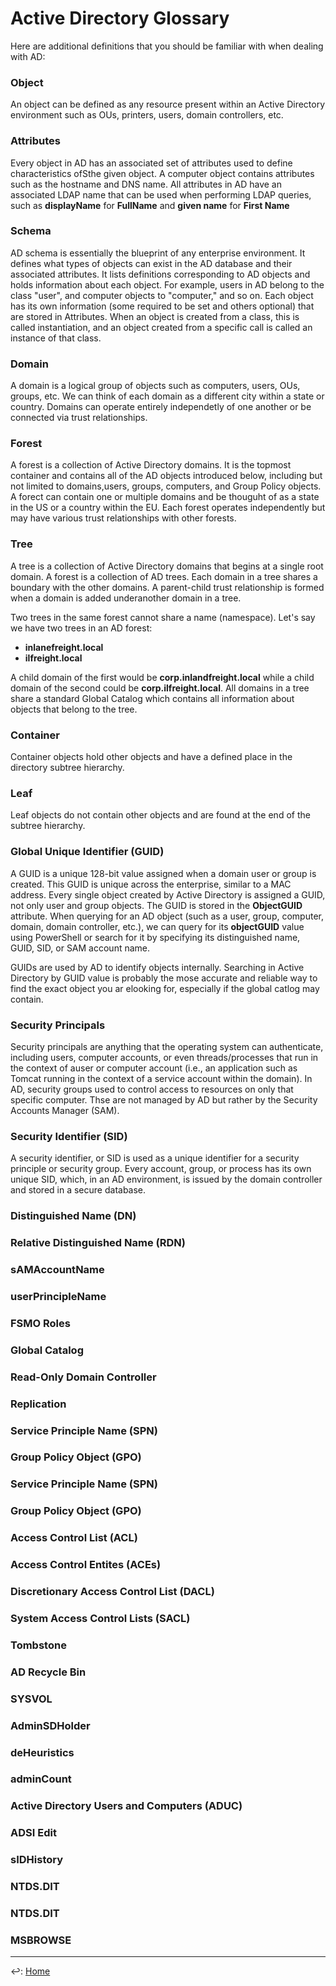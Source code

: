 # Active Directory Glossary

Here are additional definitions that you should be familiar with when dealing with AD:

### Object

An object can be defined as any resource present within an Active Directory environment such as OUs, printers, users, domain controllers, etc.

### Attributes

Every object in AD has an associated set of attributes used to define characteristics ofSthe given object. A computer object contains attributes such as the hostname and DNS name. All attributes in AD have an associated LDAP name that can be used when performing LDAP queries, such as __displayName__ for __FullName__ and __given name__ for __First Name__

### Schema

AD schema is essentially the blueprint of any enterprise environment. It defines what types of objects can exist in the AD database and their associated attributes. It lists definitions corresponding to AD objects and holds information about each object. For example, users in AD belong to the class "user", and computer objects to "computer," and so on. Each object has its own information (some required to be set and others optional) that are stored in Attributes. When an object is created from a class, this is called instantiation, and an object created from a specific call is called an instance of that class. 

### Domain

A domain is a logical group of objects such as computers, users, OUs, groups, etc. We can think of each domain as a different city within a state or country. Domains can operate entirely independetly of one another or be connected via trust relationships.

### Forest

A forest is a collection of Active Directory domains. It is the topmost container and contains all of the AD objects introduced below, including but not limited to domains,users, groups, computers, and Group Policy objects. A forect can contain one or multiple domains and be thouguht of as a state in the US or a country within the EU. Each forest operates independently but may have various trust relationships with other forests.

### Tree

A tree is a collection of Active Directory domains that begins at a single root domain. A forest is a collection of AD trees. Each domain in a tree shares a boundary with the other domains. A parent-child trust relationship is formed when a domain is added underanother domain in a tree. 

Two trees in the same forest cannot share a name (namespace). Let's say we have two trees in an AD forest:

* __inlanefreight.local__
* __ilfreight.local__

A child domain of the first would be __corp.inlandfreight.local__ while a child domain of the second could be __corp.ilfreight.local__. All domains in a tree share a standard Global Catalog which contains all information about objects that belong to the tree.

### Container

Container objects hold other objects and have a defined place in the directory subtree hierarchy.

### Leaf

Leaf objects do not contain other objects and are found at the end of the subtree hierarchy.

### Global Unique Identifier (GUID)

A GUID is a unique 128-bit value assigned when a domain user or group is created. This GUID is unique across the enterprise,  similar to a MAC address. Every single object created by Active Directory is assigned a GUID, not only user and group objects. The GUID is stored in the __ObjectGUID__ attribute. When querying for an AD object (such as a user, group, computer, domain, domain controller, etc.), we can query for its __objectGUID__ value using PowerShell or search for it by specifying its distinguished name, GUID, SID, or SAM account name.

GUIDs are used by AD to identify objects internally. Searching in Active Directory by GUID value is probably the mose accurate and reliable way to find the exact object you ar elooking for, especially if the global catlog may contain.

### Security Principals

Security principals are anything that the operating system can authenticate, including users, computer accounts, or even threads/processes that run in the context of auser or computer account (i.e., an application such as Tomcat running in the context of a service account within the domain). In AD, security groups used to control access to resources on only that specific computer. Thse are not managed by AD but rather by the Security Accounts Manager (SAM).

### Security Identifier (SID)

A security identifier, or SID is used as a unique identifier for a security principle or security group. Every account, group, or process has its own unique SID, which, in an AD environment, is issued by the domain controller and stored in a secure database.

### Distinguished Name (DN)

### Relative Distinguished Name (RDN)

### sAMAccountName

### userPrincipleName

### FSMO Roles

### Global Catalog

### Read-Only Domain Controller

### Replication

### Service Principle Name (SPN)

### Group Policy Object (GPO)

### Service Principle Name (SPN)

### Group Policy Object (GPO)

### Access Control List (ACL)

### Access Control Entites (ACEs)

### Discretionary Access Control List (DACL)

### System Access Control Lists (SACL)

### Tombstone

### AD Recycle Bin

### SYSVOL

### AdminSDHolder

### deHeuristics

### adminCount

### Active Directory Users and Computers (ADUC)

### ADSI Edit

### sIDHistory

### NTDS.DIT

### NTDS.DIT

### MSBROWSE


---

↩️: [Home](../../index.md)
